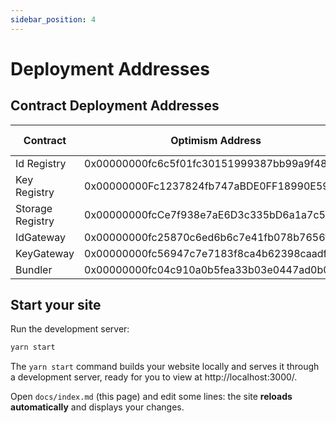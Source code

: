 ```yaml
---
sidebar_position: 4
---
```


# Deployment Addresses

## Contract Deployment Addresses

| Contract | Optimism Address | Etherscan Link |
|----------|-----------------|----------------|
| Id Registry | 0x00000000fc6c5f01fc30151999387bb99a9f489b | [link](https://optimistic.etherscan.io/address/0x00000000fc6c5f01fc30151999387bb99a9f489b) |
| Key Registry | 0x00000000Fc1237824fb747aBDE0FF18990E59b7e | link |
| Storage Registry | 0x00000000fcCe7f938e7aE6D3c335bD6a1a7c593D | link |
| IdGateway | 0x00000000fc25870c6ed6b6c7e41fb078b7656f69 | link |
| KeyGateway | 0x00000000fc56947c7e7183f8ca4b62398caadf0b | link |
| Bundler | 0x00000000fc04c910a0b5fea33b03e0447ad0b0aa | link |

## Start your site

Run the development server:

```bash
yarn start
```

The `yarn start` command builds your website locally and serves it through a development server, ready for you to view at http://localhost:3000/.

Open `docs/index.md` (this page) and edit some lines: the site **reloads automatically** and displays your changes.
